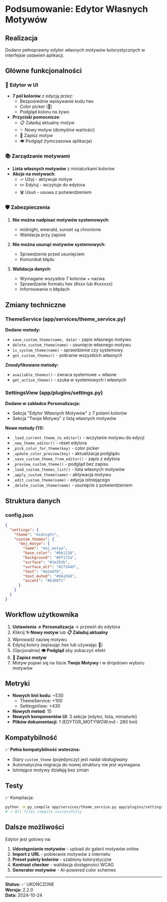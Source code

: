 # Podsumowanie: Edytor Własnych Motywów

## Realizacja

Dodano pełnoprawny edytor własnych motywów kolorystycznych w interfejsie ustawień aplikacji.

## Główne funkcjonalności

### 🎨 Edytor w UI
- **7 pól kolorów** z edycją przez:
  - Bezpośrednie wpisywanie kodu hex
  - Color picker (🎨)
  - Podgląd koloru na żywo
- **Przyciski pomocnicze**:
  - 📋 Załaduj aktualny motyw
  - ✨ Nowy motyw (domyślne wartości)
  - 💾 Zapisz motyw
  - 👁️ Podgląd (tymczasowa aplikacja)

### 📚 Zarządzanie motywami
- **Lista własnych motywów** z miniaturkami kolorów
- **Akcje na motywach**:
  - ✓ Użyj - aktywuje motyw
  - ✏️ Edytuj - wczytuje do edytora
  - 🗑️ Usuń - usuwa z potwierdzeniem

### 🛡️ Zabezpieczenia
1. **Nie można nadpisać motywów systemowych**:
   - midnight, emerald, sunset są chronione
   - Walidacja przy zapisie
   
2. **Nie można usunąć motywów systemowych**:
   - Sprawdzenie przed usunięciem
   - Komunikat błędu
   
3. **Walidacja danych**:
   - Wymagane wszystkie 7 kolorów + nazwa
   - Sprawdzanie formatu hex (#xxx lub #xxxxxx)
   - Informowanie o błędach

## Zmiany techniczne

### ThemeService (app/services/theme_service.py)
**Dodane metody:**
- `save_custom_theme(name, data)` - zapis własnego motywu
- `delete_custom_theme(name)` - usunięcie własnego motywu
- `is_system_theme(name)` - sprawdzenie czy systemowy
- `get_custom_themes()` - pobranie wszystkich własnych

**Zmodyfikowane metody:**
- `available_themes()` - zwraca systemowe + własne
- `get_active_theme()` - szuka w systemowych i własnych

### SettingsView (app/plugins/settings.py)
**Dodane w zakładce Personalizacja:**
- Sekcja "Edytor Własnych Motywów" z 7 polami kolorów
- Sekcja "Twoje Motywy" z listą własnych motywów

**Nowe metody (11):**
- `_load_current_theme_to_editor()` - wczytanie motywu do edycji
- `_new_theme_editor()` - reset edytora
- `_pick_color_for_theme(key)` - color picker
- `_update_color_preview(key)` - aktualizacja podglądu
- `_save_custom_theme_from_editor()` - zapis z edytora
- `_preview_custom_theme()` - podgląd bez zapisu
- `_load_custom_themes_list()` - lista własnych motywów
- `_apply_custom_theme(name)` - aktywacja motywu
- `_edit_custom_theme(name)` - edycja istniejącego
- `_delete_custom_theme(name)` - usunięcie z potwierdzeniem

## Struktura danych

### config.json
```json
{
  "settings": {
    "theme": "midnight",
    "custom_themes": {
      "moj_motyw": {
        "name": "moj_motyw",
        "base_color": "#0b1120",
        "background": "#0f172a",
        "surface": "#1e293b",
        "surface_alt": "#273449",
        "text": "#e2e8f0",
        "text_muted": "#94a3b8",
        "accent": "#6366f1"
      }
    }
  }
}
```

## Workflow użytkownika

1. **Ustawienia → Personalizacja** → przewiń do edytora
2. Kliknij **✨ Nowy motyw** lub **📋 Załaduj aktualny**
3. Wprowadź nazwę motywu
4. Edytuj kolory (wpisując hex lub używając 🎨)
5. (Opcjonalnie) **👁️ Podgląd** aby zobaczyć efekt
6. **💾 Zapisz motyw**
7. Motyw pojawi się na liście **Twoje Motywy** i w dropdown wyboru motywów

## Metryki

- **Nowych linii kodu**: ~530
  - ThemeService: +100
  - SettingsView: +430
- **Nowych metod**: 15
- **Nowych komponentów UI**: 3 sekcje (edytor, lista, miniaturki)
- **Plików dokumentacji**: 1 (EDYTOR_MOTYWOW.md - 280 linii)

## Kompatybilność

✅ **Pełna kompatybilność wsteczna:**
- Stary `custom_theme` (pojedynczy) jest nadal obsługiwany
- Automatyczna migracja do nowej struktury nie jest wymagana
- Istniejące motywy działają bez zmian

## Testy

✅ Kompilacja:
```bash
python -m py_compile app/services/theme_service.py app/plugins/settings.py
# ✓ All files compile successfully
```

## Dalsze możliwości

Edytor jest gotowy na:
1. **Udostępnianie motywów** - upload do galerii motywów online
2. **Import z URL** - pobieranie motywów z internetu
3. **Preset palety kolorów** - szablony kolorystyczne
4. **Kontrast checker** - walidacja dostępności WCAG
5. **Generator motywów** - AI-powered color schemes

---

**Status:** ✅ UKOŃCZONE  
**Wersja:** 2.2.0  
**Data:** 2024-10-24
